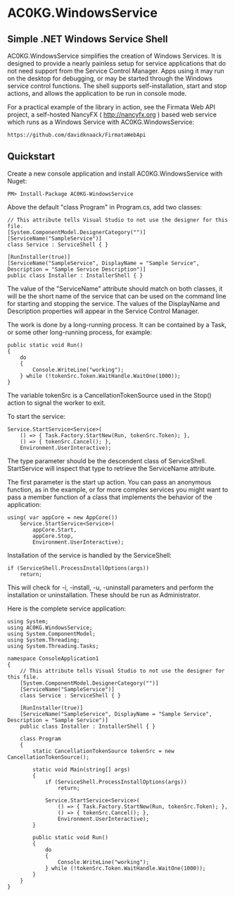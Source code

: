 AC0KG.WindowsService
==============

Simple .NET Windows Service Shell
--------------
AC0KG.WindowsService simplifies the creation of Windows Services.
It is designed to provide a nearly painless setup for service applications
that do not need support from the Service Control Manager. Apps using it may 
run on the desktop for debugging, or may be started through the Windows
service control functions.
The shell supports self-installation, start and stop actions, and
allows the application to be run in console mode.

For a practical example of the library in action, see the Firmata Web API 
project, a self-hosted NancyFX ( http://nancyfx.org ) based web service
which runs as a Windows Service with AC0KG.WindowsService:

	https://github.com/davidknaack/FirmataWebApi

Quickstart
--------------
Create a new console application and install AC0KG.WindowsService with Nuget:

    PM> Install-Package AC0KG-WindowsService

Above the default "class Program" in Program.cs, add two classes:

    // This attribute tells Visual Studio to not use the designer for this file.
    [System.ComponentModel.DesignerCategory("")]
    [ServiceName("SampleService")]
    class Service : ServiceShell { }
	
    [RunInstaller(true)]
    [ServiceName("SampleService", DisplayName = "Sample Service", Description = "Sample Service Description")]
    public class Installer : InstallerShell { }

The value of the "ServiceName" attribute should match on both classes, it 
will be the short name of the service that can be used on the command line
for starting and stopping the service. The values of the DisplayName and 
Description properties will appear in the Service Control Manager.

The work is done by a long-running process. It can be contained by a Task, 
or some other long-running process, for example:

    public static void Run()
    {
		do
		{
			Console.WriteLine("working");
		} while (!tokenSrc.Token.WaitHandle.WaitOne(1000));
    }

The variable tokenSrc is a CancellationTokenSource used in the Stop() action 
to signal the worker to exit.

To start the service:

    Service.StartService<Service>(
    	() => { Task.Factory.StartNew(Run, tokenSrc.Token); },
    	() => { tokenSrc.Cancel(); }, 
    	Environment.UserInteractive);

The type parameter should be the descendent class of ServiceShell. StartService
will inspect that type to retrieve the ServiceName attribute.

The first parameter is the start up action. You can pass an anonymous function,
as in the example, or for more complex services you might want to pass a member
function of a class that implements the behavior of the application:

    using( var appCore = new AppCore())
		Service.StartService<Service>(
			appCore.Start,
			appCore.Stop, 
			Environment.UserInteractive);

Installation of the service is handled by the ServiceShell:

    if (ServiceShell.ProcessInstallOptions(args))
	    return;
		
This will check for -i, -install, -u, -uninstall parameters and perform the
installation or uninstallation. These should be run as Administrator.

Here is the complete service application:

    using System;
    using AC0KG.WindowsService;
    using System.ComponentModel;
    using System.Threading;
    using System.Threading.Tasks;
    
    namespace ConsoleApplication1
    {
        // This attribute tells Visual Studio to not use the designer for this file.
        [System.ComponentModel.DesignerCategory("")]
        [ServiceName("SampleService")]
        class Service : ServiceShell { }
    
        [RunInstaller(true)]
        [ServiceName("SampleService", DisplayName = "Sample Service", Description = "Sample Service")]
        public class Installer : InstallerShell { }
    
        class Program
        {
            static CancellationTokenSource tokenSrc = new CancellationTokenSource();
    
            static void Main(string[] args)
            {
                if (ServiceShell.ProcessInstallOptions(args))
                    return;
    
                Service.StartService<Service>(
                    () => { Task.Factory.StartNew(Run, tokenSrc.Token); },
                    () => { tokenSrc.Cancel(); }, 
                    Environment.UserInteractive);
            }
    
            public static void Run()
            {
                do
                {
                    Console.WriteLine("working");
                } while (!tokenSrc.Token.WaitHandle.WaitOne(1000));
            }
        }
    }
